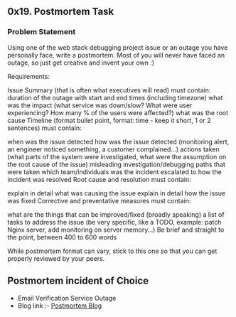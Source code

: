 ## 0x19. Postmortem Task

### Problem Statement
Using one of the web stack debugging project issue or an outage you have personally face, write a postmortem. Most of you will never have faced an outage, so just get creative and invent your own :)

Requirements:

Issue Summary (that is often what executives will read) must contain:
duration of the outage with start and end times (including timezone)
what was the impact (what service was down/slow? What were user experiencing? How many % of the users were affected?)
what was the root cause
Timeline (format bullet point, format: time - keep it short, 1 or 2 sentences) must contain:

when was the issue detected
how was the issue detected (monitoring alert, an engineer noticed something, a customer complained…)
actions taken (what parts of the system were investigated, what were the assumption on the root cause of the issue)
misleading investigation/debugging paths that were taken
which team/individuals was the incident escalated to
how the incident was resolved
Root cause and resolution must contain:

explain in detail what was causing the issue
explain in detail how the issue was fixed
Corrective and preventative measures must contain:

what are the things that can be improved/fixed (broadly speaking)
a list of tasks to address the issue (be very specific, like a TODO, example: patch Nginx server, add monitoring on server memory…)
Be brief and straight to the point, between 400 to 600 words

While postmortem format can vary, stick to this one so that you can get properly reviewed by your peers.

## Postmortem incident of Choice
- Email Verification Service Outage
-  Blog link :-  [Postmortem Blog](https://medium.com/@timmyspark4/postmortem-email-verification-service-outage-1952d7c04e57)
